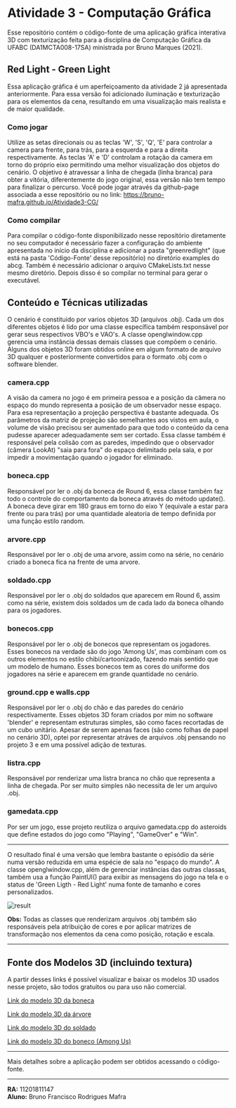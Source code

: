 # Atividade 3 - Computação Gráfica

Esse repositório contém o código-fonte de uma aplicação gráfica interativa 3D com texturização feita para a disciplina de Computação Gráfica da UFABC (DA1MCTA008-17SA) ministrada por Bruno Marques (2021).

## Red Light - Green Light
Essa aplicação gráfica é um aperfeiçoamento da atividade 2 já apresentada anteriormente. Para essa versão foi adicionado iluminação e texturização para os elementos da cena, resultando em uma visualização mais realista e de maior qualidade.

### Como jogar
Utilize as setas direcionais ou as teclas 'W', 'S', 'Q', 'E' para controlar a camera para frente, para trás, para a esquerda e para a direita respectivamente. As teclas 'A' e 'D' controlam a rotação da camera em torno do próprio eixo permitindo uma melhor visualização dos objetos do cenário. O objetivo é atravessar a linha de chegada (linha branca) para obter a vitória, diferentemente do jogo original, essa versão não tem tempo para finalizar o percurso. Você pode jogar através da github-page associada a esse repositório ou no link: https://bruno-mafra.github.io/Atividade3-CG/

### Como compilar
Para compilar o código-fonte disponibilizado nesse repositório diretamente no seu computador é necessário fazer a configuração do ambiente apresentada no início da disciplina e adicionar a pasta "greenredlight" (que está na pasta 'Código-Fonte' desse repositório) no diretório examples do abcg. Também é necessário adicionar o arquivo CMakeLists.txt nesse mesmo diretório. Depois disso é so compilar no terminal para gerar o executável.

## Conteúdo e Técnicas utilizadas

O cenário é constituido por varios objetos 3D (arquivos .obj). Cada um dos diferentes objetos é lido por uma classe específica também responsável por gerar seus respectivos VBO's e VAO's. A classe openglwindow.cpp gerencia uma instância dessas demais classes que compõem o cenário. Alguns dos objetos 3D foram obtidos online em algum formato de arquivo 3D qualquer e posteriormente convertidos para o formato .obj com o software blender.

### camera.cpp
A visão da camera no jogo é em primeira pessoa e a posição da câmera no espaço do mundo representa a posição de um observador nesse espaço. Para esa representação a projeção perspectiva é bastante adequada. Os parâmetros da matriz de projeção são semelhantes aos vistos em aula, o volume de visão precisou ser aumentado para que todo o conteúdo da cena pudesse aparecer adequadamente sem ser cortado. Essa classe também é responsável pela colisão com as paredes, impedindo que o observador (câmera LookAt) "saia para fora" do espaço delimitado pela sala, e por impedir a movimentação quando o jogador for eliminado.

### boneca.cpp
Responsável por ler o .obj da boneca de Round 6, essa classe também faz todo o controle do comportamento da boneca através do método update(). A boneca deve girar em 180 graus em torno do eixo Y (equivale a estar para frente ou para trás) por uma quantidade aleatoria de tempo definida por uma função estilo random.

### arvore.cpp
Responsável por ler o .obj de uma arvore, assim como na série, no cenário criado a boneca fica na frente de uma arvore.

### soldado.cpp
Responsável por ler o .obj do soldados que aparecem em Round 6, assim como na série, existem dois soldados um de cada lado da boneca olhando para os jogadores.

### bonecos.cpp
Responsável por ler o .obj de bonecos que representam os jogadores. Esses bonecos na verdade são do jogo 'Among Us', mas combinam com os outros elementos no estilo chibi/cartoonizado, fazendo mais sentido que um modelo de humano. Esses bonecos tem as cores do uniforme dos jogadores na série e aparecem em grande quantidade no cenário.

### ground.cpp e walls.cpp
Responsável por ler o .obj do chão e das paredes do cenário respectivamente. Esses objetos 3D foram criados por mim no software 'blender' e representam estruturas simples, são como faces recortadas de um cubo unitário. Apesar de serem apenas faces (são como folhas de papel no cenário 3D), optei por representar atráves de arquivos .obj pensando no projeto 3 e em uma possível adição de texturas.

### listra.cpp
Responsável por renderizar uma listra branca no chão que representa a linha de chegada. Por ser muito simples não necessita de ler um arquivo .obj.

### gamedata.cpp
Por ser um jogo, esse projeto reutiliza o arquivo gamedata.cpp do asteroids que define estados do jogo como "Playing", "GameOver" e "Win".

---

O resultado final é uma versão que lembra bastante o episódio da série numa versão reduzida em uma espécie de sala no "espaço do mundo". A classe openglwindow.cpp, além de gerenciar instâncias das outras classas, também usa a função PaintUI() para exibir as mensagens do jogo na tela e o status de 'Green Ligth - Red Light' numa fonte de tamanho e cores personalizados.

![result](https://user-images.githubusercontent.com/74402232/142194124-ab5329fd-f30e-4813-8dd6-80d04c8eef23.png)


**Obs:** Todas as classes que renderizam arquivos .obj também são responsáveis pela atribuição de cores e por aplicar matrizes de transformação nos elementos da cena como posição, rotação e escala.

---
## Fonte dos Modelos 3D (incluindo textura)
A partir desses links é possível visualizar e baixar os modelos 3D usados nesse projeto, são todos gratuitos ou para uso não comercial.

[Link do modelo 3D da boneca](https://sketchfab.com/3d-models/squid-game-doll-ccfed977f35446a7914a3abc5e393182)

[Link do modelo 3D da árvore](https://sketchfab.com/3d-models/tree-a2a6237a270840e198cc7db1c47f1ef7)

[Link do modelo 3D do soldado](https://sketchfab.com/3d-models/squid-game-pinksoldier-8f6112f88ea743e8a468ac017bb2c0e2)

[Link do modelo 3D do boneco (Among Us)](https://sketchfab.com/3d-models/among-us-obj-5254d257fac74e28aa1455a368481279)

---
Mais detalhes sobre a aplicação podem ser obtidos acessando o código-fonte.

---

**RA:** 11201811147                                                                                                                                                             
**Aluno:** Bruno Francisco Rodrigues Mafra            
